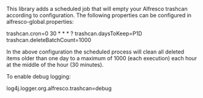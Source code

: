 This library adds a scheduled job that will empty your Alfresco trashcan according to configuration. The following properties can be configured in alfresco-global.properties:

trashcan.cron=0 30 * * * ?
trashcan.daysToKeep=P1D
trashcan.deleteBatchCount=1000

In the above configuration the scheduled process will clean all deleted items older than one day to a maximum of 1000 (each execution) each hour at the middle of the hour (30 minutes).

To enable debug logging:

log4j.logger.org.alfresco.trashcan=debug